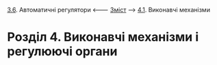 [3.6](3_6.md). Автоматичні регулятори <--- [Зміст](README.md) --> [4.1](4_1.md). Виконавчі механізми

# Розділ 4. Виконавчі механізми і регулюючі органи 